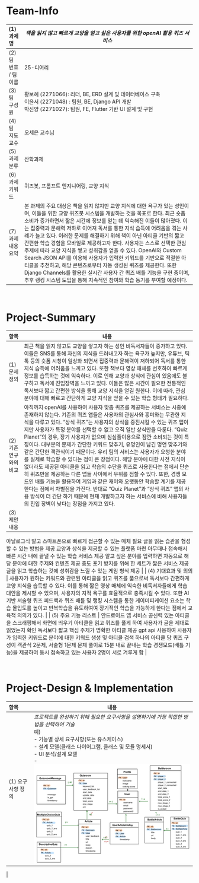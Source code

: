 <!-- Template for PROJECT REPORT of CapstoneDesign 2025-2H, initially written by khyoo -->
<!-- 본 파일은 2025년도 컴공 졸업프로젝트의 <1차보고서> 작성을 위한 기본 양식입니다. -->
<!-- 아래에 "*"..."*" 표시는 italic체로 출력하기 위해서 사용한 것입니다. -->
<!-- "내용"에 해당하는 부분을 지우고, 여러분 과제의 내용을 작성해 주세요. -->

# Team-Info
| (1) 과제명 | *책을 읽지 않고 빠르게 교양을 얻고 싶은 사용자를 위한 openAI 활용 퀴즈 서비스*
|:---  |---  |
| (2) 팀 번호 / 팀 이름 | 25-디어리 |
| (3) 팀 구성원 | 황보혜 (2271066): 리더, BE, ERD 설계 및 데이터베이스 구축 <br> 이윤서 (2271048) : 팀원, BE, Django API 개발 <br> 박신양 (2271027): 팀원, FE, Flutter 기반 UI 설계 및 구현 |
| (4) 팀 지도교수 | 오세은 교수님 |
| (5) 과제 분류 | 산학과제 |
| (6) 과제 키워드 | 퀴즈봇, 프롬프트 엔지니어링, 교양 지식  |
| (7) 과제 내용 요약 | 본 과제의 주요 대상은 책을 읽지 않지만 교양 지식에 대한 욕구가 있는 성인이며, 이들을 위한 교양 퀴즈봇 시스템을 개발하는 것을 목표로 한다. 최근 숏폼 소비가 증가하면서 짧은 시간에 정보를 얻는 데 익숙해진 이들이 많아졌다. 이는 집중력과 문해력 저하로 이어져 독서를 통한 지식 습득에 어려움을 겪는 사례가 늘고 있다. 이러한 문제를 해결하기 위해 책이 아닌 아티클 기반의 짧고 간편한 학습 경험을 모바일로 제공하고자 한다. 사용자는 스스로 선택한 관심 주제에 따라 교양 지식을 쌓고 성취감을 얻을 수 있다. OpenAI와 Custom Search JSON API를 이용해 사용자가 입력한 키워드를 기반으로 적절한 아티클을 추천하고, 해당 콘텐츠로부터 자동 생성된 퀴즈를 제공한다. 또한 Django Channels를 활용한 실시간 사용자 간 퀴즈 배틀 기능을 구현 중이며, 추후 랭킹 시스템 도입을 통해 지속적인 참여와 학습 동기를 부여할 예정이다.
<br>

# Project-Summary
| 항목 | 내용 |
|:---  |---  |
| (1) 문제 정의 | 최근 책을 읽지 않고도 교양을 쌓고자 하는 성인 비독서자들이 증가하고 있다. 이들은 SNS를 통해 자신의 지식을 드러내고자 하는 욕구가 높지만, 유튜브, 틱톡 등의 숏폼 시청이 일상화 되면서 집중력과 문해력이 저하되어 독서를 통한 지식 습득에 어려움을 느끼고 있다. 또한 책보다 영상 매체를 선호하여 빠르게 정보를 습득하는 것에 익숙하다. 이로 인해 교양과 상식에 관심이 있음에도 불구하고 독서에 진입장벽을 느끼고 있다. 이들은 많은 시간이 필요한 전통적인 독서보다 짧고 간편한 방식을 통해 교양 지식을 얻길 원한다. 이에 따라, 관심 분야에 대해 빠르고 간단하게 교양 지식을 얻을 수 있는 학습 형태가 필요하다. |
| (2) 기존연구와의 비교 | 아직까지 openAI를 사용하여 사용자 맞춤 퀴즈를 제공하는 서비스는 시중에 존재하지 않는다. 기존의 퀴즈 앱들은 사용자의 관심사와 흥미와는 무관한 지식을 다루고 있다. “상식 퀴즈”는 사용자의 상식을 증진시킬 수 있는 퀴즈 앱이지만 사용자가 특정 분야를 선택할 수 없고 오직 일반 상식만을 다룬다. “Quiz Planet”의 경우, 장기 사용자가 없으며 심심풀이용으로 잠깐 소비되는 것이 특징이다. 대부분의 문제가 간단한 키워드 맞추기, 유명인이 남긴 명언 맞추기와 같은 간단한 객관식이기 때문이다. 우리 팀의 서비스는 사용자가 요청한 분야를 실제로 학습할 수 있다는 점이 큰 장점이다. 해당 분야에 대한 사전 지식이 없더라도 제공된 아티클을 읽고 학습의 수단을 퀴즈로 사용한다는 점에서 단순히 퀴즈만을 제공하는 다른 앱들 사이에서 우위를 점할 수 있다. 또한, 경쟁 모드인 배틀 기능을 활용하여 게임과 같은 재미와 오랫동안 학습할 계기를 제공한다는 점에서 차별점을 가진다. 반대로 “Quiz Planet”과 “상식 퀴즈” 앱의 사용 방식이 더 간단 하기 때문에 현재 개발하고자 하는 서비스에 비해 사용자들의 진입 장벽이 낮다는 장점을 가지고 있다. |
| (3) 제안 내용 | 
아날로그식 말고 스마트폰으로 빠르게 접근할 수 있는 매체 필요
글을 읽는 습관을 형성할 수 있는 방법을 제공
교양과 상식을 제공할 수 있는 플랫폼 마련
아무때나 접속해서 빠른 시간 내에 끝낼 수 있는 학습 서비스 제공
알고 싶은 분야를 입력하면 자동으로 해당 분야에 대한 주제와 컨텐츠 제공
중도 포기 방지를 위해 한 세트가 짧은 서비스 제공
글을 읽고 학습하는 것에 성취감을 느낄 수 있는 게임 형식 제공
 |
| (4) 기대효과 및 의의 | 사용자가 원하는 키워드와 관련된 아티클을 읽고 퀴즈를 풂으로써 독서보다 간편하게 교양 지식을 습득할 수 있다. 이를 통해 짧은 영상 매체에 익숙한 비독서자들에게 학습 대안을 제시할 수 있으며, 사용자의 지적 욕구를 효율적으로 충족시킬 수 있다. 
또한 AI 기반 서술형 퀴즈 피드백과 퀴즈 배틀 및 랭킹 시스템을 통한 게이미피케이션 요소는 학습 몰입도를 높이고 반복학습을 유도하여여 장기적인 학습을 가능하게 한다는 점에서 교육적 의의가 있다. |
| (5) 주요 기능 리스트 | 
안드로이드 앱 서비스
공신력 있는 아티클을 스크래핑해서 화면에 띄우기
아티클을 읽고 퀴즈를 풀게 하여 사용자가 글을 제대로 읽었는지 확인
독서보다 짧고 핵심 주제가 명확한 아티클 제공
gpt api 사용하여 사용자가 입력한 키워드로 분야에 대한 키워드 생성 및 아티클 검색
하나의 아티클 당 퀴즈 구성이 객관식 2문제, 서술형 1문제 문제 풀이로 15분 내로 끝내는 학습
경쟁모드(배틀 기능)을 제공하여 동시 접속하고 있는 사용자 2명이 서로 겨루게 함
 |

<br>
 
# Project-Design & Implementation
| 항목 | 내용 |
|:---  |---  |
| (1) 요구사항 정의 | *프로젝트를 완성하기 위해 필요한 요구사항을 설명하기에 가장 적합한 방법을 선택하여 기술* <br> 예) <br> - 기능별 상세 요구사항(또는 유스케이스) <br> - 설계 모델(클래스 다이어그램, 클래스 및 모듈 명세서) <br> - UI 분석/설계 모델 <br> - ![ERD](https://github.com/dear-yy/CapstoneDesignProject/blob/main/ERD.jpg)

 |
